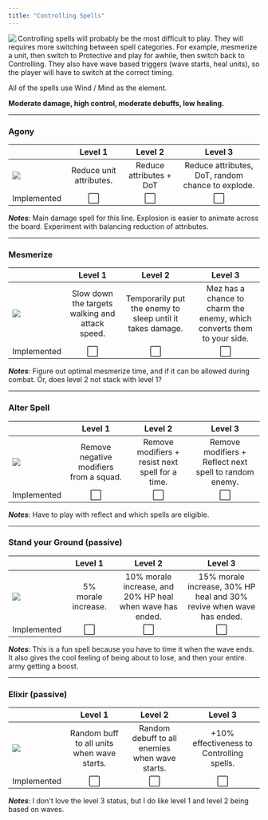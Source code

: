 ```yaml
---
title: "Controlling Spells"
---
```


<img align="left" src="https://github.com/veeneck/BarricAssets/blob/master/Gameplay.xcassets/ActionBar.spriteatlas/icon_Controlling.imageset/icon_Controlling.png?raw=true" /> Controlling spells will probably be the most difficult to play. They will requires more switching between spell categories. For example, mesmerize a unit, then switch to Protective and play for awhile, then switch back to Controlling. They also have wave based triggers (wave starts, heal units), so the player will have to switch at the correct timing.

All of the spells use Wind / Mind as the element. 

**Moderate damage, high control, moderate debuffs, low healing.**

***

### Agony
|   |         Level 1         |         Level 2         |                      Level 3                      |
|---|:-----------------------:|:-----------------------:|:-------------------------------------------------:|
| ![](https://github.com/veeneck/BarricAssets/blob/master/Gameplay.xcassets/ActionBar.spriteatlas/icon_Agony.imageset/icon_Agony.png?raw=true)  | Reduce unit attributes. | Reduce attributes + DoT | Reduce attributes, DoT, random chance to explode. |
| Implemented | :white_large_square: | :white_large_square: | :white_large_square: |

_**Notes**_: Main damage spell for this line. Explosion is easier to animate across the board. Experiment with balancing reduction of attributes.

***

### Mesmerize
|   |                     Level 1                     |                          Level 2                          |                                 Level 3                                |
|---|:-----------------------------------------------:|:---------------------------------------------------------:|:----------------------------------------------------------------------:|
| ![](https://github.com/veeneck/BarricAssets/blob/master/Gameplay.xcassets/ActionBar.spriteatlas/icon_Mesmerize.imageset/icon_Mesmerize.png?raw=true)  | Slow down the targets walking and attack speed. | Temporarily put the enemy to sleep until it takes damage. | Mez has a chance to charm the enemy, which converts them to your side. |
| Implemented | :white_large_square: | :white_large_square: | :white_large_square: |

_**Notes**_: Figure out optimal mesmerize time, and if it can be allowed during combat. Or, does level 2 not stack with level 1?

***

### Alter Spell
|   |                 Level 1                 |                      Level 2                     |                         Level 3                        |
|---|:---------------------------------------:|:------------------------------------------------:|:------------------------------------------------------:|
|  ![](https://github.com/veeneck/BarricAssets/blob/master/Gameplay.xcassets/ActionBar.spriteatlas/icon_AlterSpell.imageset/icon_AlterSpell.png?raw=true) | Remove negative modifiers from a squad. | Remove modifiers + resist next spell for a time. | Remove modifiers + Reflect next spell to random enemy. |
| Implemented | :white_large_square: | :white_large_square: | :white_large_square: |

_**Notes**_: Have to play with reflect and which spells are eligible.

***

### Stand your Ground (passive)
|   |       Level 1       |                          Level 2                          |                                Level 3                               |
|---|:-------------------:|:---------------------------------------------------------:|:--------------------------------------------------------------------:|
| ![](https://github.com/veeneck/BarricAssets/blob/master/Gameplay.xcassets/ActionBar.spriteatlas/icon_StandGround.imageset/icon_StandGround.png?raw=true)  | 5% morale increase. | 10% morale increase, and 20% HP heal when wave has ended. | 15% morale increase, 30% HP heal and 30% revive when wave has ended. |
| Implemented | :white_large_square: | :white_large_square: | :white_large_square: |

_**Notes**_: This is a fun spell because you have to time it when the wave ends. It also gives the cool feeling of being about to lose, and then your entire. army getting a boost.

***

### Elixir (passive)
|   |                   Level 1                  |                     Level 2                    |                  Level 3                  |
|---|:------------------------------------------:|:----------------------------------------------:|:-----------------------------------------:|
| ![](https://github.com/veeneck/BarricAssets/blob/master/Gameplay.xcassets/ActionBar.spriteatlas/icon_Elixir.imageset/icon_Elixir.png?raw=true)  | Random buff to all units when wave starts. | Random debuff to all enemies when wave starts. | +10% effectiveness to Controlling spells. |
| Implemented | :white_large_square: | :white_large_square: | :white_large_square: |

_**Notes**_: I don't love the level 3 status, but I do like level 1 and level 2 being based on waves.